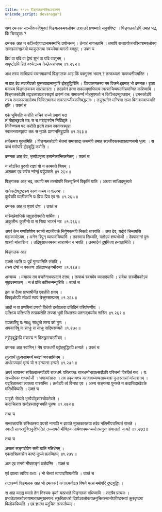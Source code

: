 ```yaml
---
title: १-०५ पिङ्गलकमतिचाञ्चल्यम्   
unicode_script: devanagari
---
```

अथ दमनकः सञ्जीवकवियुक्तं पिङ्गलकमवलोक्य तत्रान्तरे प्रणम्याग्रे समुपविष्टः । पिङ्गलकोऽपि तमाह भद्र, किं चिराद्दृष्टः ?

दमनक आह न कञ्चिद्देवपादानामस्माभिः प्रयोजनम् । तेनाहं नागच्छामि । तथापि राजप्रयोजनविनाशमवलोक्य सन्दह्यमानहृदयो व्याकुलतया स्वयमेवाभ्यागतो वक्तुम् । उक्तं च

प्रियं वा यदि वा द्वेष्यं शुभं वा यदि वाशुभम् ।  
अपृष्टोऽपि हितं वक्ष्येद्यस्य नेच्छेत्पराभवम् ॥१.२६२॥

अथ तस्य साभिप्रायं वचनमाकर्ण्य पिङ्गलक आह किं वक्तुमना भवान् ? तत्कथ्यतां यत्कथनीयमस्ति ।  

स प्राह देव सञ्जीवको युष्मत्पादानामुपरि द्रोहबुद्धिरिति । विश्वासगतस्य मम विजने इदमाह भो दमनक ! दृष्टा मयास्य पिङ्गलकस्य सारासारता । तदहमेनं हत्वा सकलमृगाधिपत्यं त्वत्साचिव्यपदवीसमन्वितं करिष्यामि । पिङ्गलकोऽपि तद्वज्रसारप्रहारसदृशं दारुणं वचः समाकर्ण्य मोहमुपगतो न किञ्चिदप्युक्तवान् । दमनकोऽपि तस्य तमाकारमालोक्य चिन्तितवानयं तावत्सञ्जीवकनिबद्धरागः । तन्नूनमनेन मन्त्रिणा राजा विनाशमवाप्स्यति इति । उक्तं च

एकं भूमिपतिः करोति सचिवं राज्ये प्रमाणं यदा  
तं मोहाच्छ्रयते मदः स च मदाद्दास्येन निर्विद्यते ।  
निर्विण्णस्य पदं करोति हृदये तस्य स्वतन्त्रस्पृहा  
स्वातन्त्र्यस्पृहया ततः स नृपतेः प्राणानभिद्रुह्यति ॥१.२६३॥

तत्किमत्र युक्तमिति । पिङ्गलकोऽपि चेतनां समासाद्य कथमपि तमाह सञ्जीवकस्तावत्प्राणसमो भृत्यः । स कथं ममोपरि द्रोहबुद्धिं करोति ।  

दमनक आह  देव, भृत्योऽभृत्य इत्यनेकान्तिकमेतत् । उक्तं च

न सोऽस्ति पुरुषो राज्ञां यो न कामयते श्रियम् ।  
अशक्ता एव सर्वत्र नरेन्द्रं पर्युपासते ॥१.२६४॥

पिङ्गलक आह भद्र, तथापि मम तस्योपरि चित्तवृत्तिर्न विकृतिं याति । अथवा साध्विदमुच्यते

अनेकदोषदुष्टस्य कायः कस्य न वल्लभः ।  
कुर्वन्नपि व्यलीकानि यः प्रियः प्रिय एव सः ॥१.२६५॥

दमनक आह त एवायं दोषः । उक्तं च

यस्मिन्नेवाधिकं चक्षुरारोपयति पार्थिवः ।  
अकुलीनः कुलीनो वा स श्रिया भाजनं नरः ॥१.२६६॥

अपरं केन गणविशेषेण स्वामी सञ्जीवकं निर्गुणकमपि निकटे धारयति । अथ देव, यद्येवं चिन्तयसि महाकायोऽयम् । अनेन रिपून् व्यापादयिष्यामि । तदस्मान्न सिध्यति, यतोऽयं शष्पभोजी । देवपादानां पुनः शत्रवो मांसाशिनः । तद्रिपुसाधनमस्य साहाय्येन न भवति । तस्मादेनं दूषयित्वा हन्यतामिति ।  

पिङ्गलक आह

उक्तो भवति यः पूर्वं गुणवानिति संसदि ।  
तस्य दोषो न वक्तव्यः प्रतिज्ञाभङ्गभीरुणा ॥१.२६७॥

अन्यच्च । मयास्य तव वचनेनाभयप्रदानं दत्तम् । तत्कथं स्वयमेव व्यापादयामि । सर्वथा सञ्जीवकोऽयं सुहृदस्माकम् । न तं प्रति कश्चिन्मन्युरिति । उक्तं च

इतः स दैत्यः प्राप्तश्रीर्नेत एवार्हति क्षयम् ।  
विषवृक्षोऽपि संवर्ध्य स्वयं छेत्तुमसाम्प्रतम् ॥१.२६८॥

आदौ न वा प्रणयिनां प्रणयो विधेयो
दत्तोऽथवा प्रतिदिनं परिपोषणीयः ।  
उत्क्षिप्य यत्क्षिपति तत्प्रकरोति लज्जां
भूमौ स्थितस्य पतनाद्भयमेव नास्ति ॥१.२६९॥

उपकारिषु यः साधुः साधुत्वे तस्य को गुणः ।  
अपकारिषु यः साधुः स साधुः सद्भिरुच्यते ॥१.२७०॥

तद्द्रोहबुद्धेरपि मयास्य न विरुद्धमाचरणीयम् ।  

दमनक आह स्वामिन् ! नैष राजधर्मो यद्द्रोहबुद्धिरपि क्षम्यते । उक्तं च

तुल्यार्थं तुल्यसामर्थ्यं मर्मज्ञं व्यवसायिनम् ।  
अर्धराज्यहरं भृत्यं यो न हन्यात्स हन्यते ॥१.२७१॥

अपरं त्वयास्य सखित्वात्सर्वोऽपि राजधर्मः परित्यक्तः राजधर्माभावात्सर्वोऽपि परिजनो विरक्तिं गतः । यः सञ्जीवकः शष्पभोजी । भवान्मांसादः । तव प्रकृतयश्च यत्तवावध्यव्यसायबाह्यं कुतस्तासां मांसाशनम् । यद्रहितास्त्वां त्यक्त्वा यास्यन्ति । ततोऽपि त्वं विनष्ट एव । अस्य सङ्गत्या पुनस्ते न कदाचिदाखेटके मतिर्भविष्यति । उक्तं च

यादृशैः सेव्यते भृत्यैर्यादृशांश्चोपसेवते ।  
कदाचिन्नात्र सन्देहस्तादृग्भवति पूरुषः ॥१.२७२॥

तथा च

सन्तप्तायसि संस्थितस्य पयसो नामापि न ज्ञायते
मुक्तकारतया तदेव नलिनीपत्रस्थितं राजते ।  
स्वातौ सागरशुक्तिकुक्षिपतितं तज्जायते मौक्तिकं
प्रायेणाधममध्यमोत्तमगुणः संवासतो जायते ॥१.२७३॥

तथा च

असतां सङ्गदोषेण सती याति मतिर्भ्रमम् ।  
एकरात्रिप्रवासेन काष्ठं मुञ्जे प्रलम्बितम् ॥१.२७४॥

अत एव सन्तो नीचसङ्गं वर्जयन्ति । उक्तं च

<div class="js_include" url="../upakathAH/01-09_mandavisarpiNIyUkA.md"  newLevelForH1="3" includeTitle="true"> </div>

एवं ज्ञात्वा त्वयिष वध्यः । नो चेत्त्वां व्यापादयिष्यतीति । उक्तं च

<div class="js_include" url="../upakathAH/01-10_chanDaravaH_shrugAlah.md"  newLevelForH1="3" includeTitle="true"> </div>

तदाकर्ण्य पिङ्गलक आह भो दमनक ! कः प्रत्ययोऽत्र विषये यत्स ममोपरि दुष्टबुद्धिः ।  

स आह यदद्य ममाग्रे तेन निश्चयः कृतो यत्प्रभाते पिङ्गलकं वधिष्यामि । तदत्रैव प्रत्ययः । प्रभातेऽवसरवेलायामारक्तमुखनयनः स्फुरिताधरो दिशोऽवलोकयन्ननुचितस्थानोपविष्टस्त्वां क्रूरदृष्ट्या विलोकयिष्यति । एवं ज्ञात्वा यदुचितं तत्कर्तव्यम् ।
